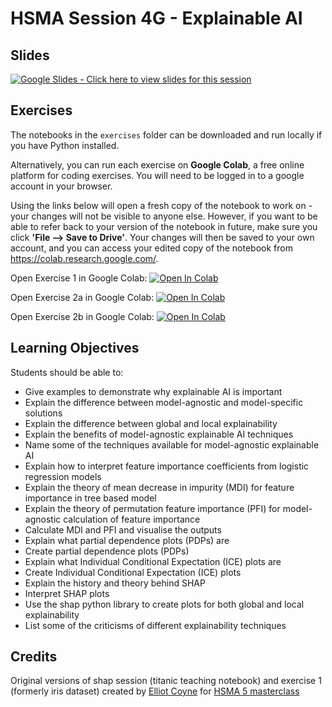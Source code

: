 # HSMA Session 4G - Explainable AI

## Slides

<a href="https://docs.google.com/presentation/d/1c89f4ZRU6kQPybWpoO5v_lphAqqnPPfPEAkfVli85iM/edit?usp=sharing"><img src="https://img.shields.io/static/v1?label=Google+Slides&message=Click+here+to+view+the+slides+for+this+session&color=%23FBBC04&style=for-the-badge&logo=googleslides&logoColor=%23FBBC04" alt="Google Slides - Click here to view slides for this session"></a>

## Exercises

The notebooks in the `exercises` folder can be downloaded and run locally if you have Python installed.

Alternatively, you can run each exercise on **Google Colab**, a free online platform for coding exercises. You will need to be logged in to a google account in your browser. 

Using the links below will open a fresh copy of the notebook to work on - your changes will not be visible to anyone else. However, if you want to be able to refer back to your version of the notebook in future, make sure you click **'File --> Save to Drive'**. 
Your changes will then be saved to your own account, and you can access your edited copy of the notebook from https://colab.research.google.com/.

Open Exercise 1 in Google Colab: <a target="_blank" href="https://colab.research.google.com/github/hsma-programme/h6_4g_explainable_ai/blob/main/exercises_colab/1_xai_classification_exercise.ipynb">
  <img src="https://colab.research.google.com/assets/colab-badge.svg" alt="Open In Colab"/>
</a>

Open Exercise 2a in Google Colab: <a target="_blank" href="https://colab.research.google.com/github/hsma-programme/h6_4g_explainable_ai/blob/main/exercises_colab/2a_classification_boosting_exercise_xai.ipynb">
  <img src="https://colab.research.google.com/assets/colab-badge.svg" alt="Open In Colab"/>
</a>

Open Exercise 2b in Google Colab: <a target="_blank" href="https://colab.research.google.com/github/hsma-programme/h6_4g_explainable_ai/blob/main/exercises_colab/2b_regression_tree_exercise_xai.ipynb">
  <img src="https://colab.research.google.com/assets/colab-badge.svg" alt="Open In Colab"/>
</a>

## Learning Objectives

Students should be able to:

- Give examples to demonstrate why explainable AI is important
- Explain the difference between model-agnostic and model-specific solutions
- Explain the difference between global and local explainability
- Explain the benefits of model-agnostic explainable AI techniques
- Name some of the techniques available for model-agnostic explainable AI
- Explain how to interpret feature importance coefficients from logistic regression models
- Explain the theory of mean decrease in impurity (MDI) for feature importance in tree based model
- Explain the theory of permutation feature importance (PFI) for model-agnostic calculation of feature importance
- Calculate MDI and PFI and visualise the outputs
- Explain what partial dependence plots (PDPs) are
- Create partial dependence plots (PDPs)
- Explain what Individual Conditional Expectation (ICE) plots are
- Create Individual Conditional Expectation (ICE) plots
- Explain the history and theory behind SHAP
- Interpret SHAP plots
- Use the shap python library to create plots for both global and local explainability
- List some of the criticisms of different explainability techniques

## Credits

Original versions of shap session (titanic teaching notebook) and exercise 1 (formerly iris dataset) created by [Elliot Coyne](https://github.com/ElliottHSMA) for [HSMA 5 masterclass](https://github.com/hsma-programme/h5_masterclass_shap/tree/main)
